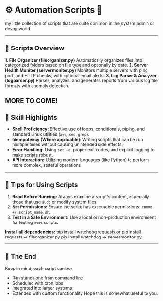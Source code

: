 # ⚙️ Automation Scripts 🐍

my little collection of scripts that are quite common in the system admin or devop world.

---

## 📁 Scripts Overview 
**1. File Organizer (fileorganizer.py)**
Automatically organizes files into categorized folders based on file type and optionally by date.
**2. Server Health Monitor (servermonitor.py)**
Monitors multiple servers with ping, port, and HTTP checks, with optional email alerts.
**3. Log Parser & Analyzer (logparser.py)**
Parses, analyzes, and generates reports from various log file formats with anomaly detection.

MORE TO COME!
---

## 🎯 Skill Highlights

* **Shell Proficiency:** Effective use of loops, conditionals, piping, and standard Linux utilities (`awk`, `sed`, `grep`).
* **Idempotency (Where applicable):** Writing scripts that can be run multiple times without causing unintended side effects.
* **Error Handling:** Using `set -e`, proper exit codes, and explicit logging to make scripts robust.
* **API Interaction:** Utilizing modern languages (like Python) to perform more complex, stateful operations.

---

## 📝 Tips for Using Scripts

1.  **Read Before Running:** Always examine a script's content, especially those that use `sudo` or modify system files.
2.  **Set Permissions:** Ensure the script has executable permissions: `chmod +x script_name.sh`.
3.  **Test in a Safe Environment:** Use a local or non-production environment for testing new scripts.

**Install all dependencies:**
pip install watchdog requests
or
pip install requests -> fileorganizer.py
pip install watchdog -> servermonitor.py


---
## 🚀 The End

Keep in mind, each script can be;
- Ran standalone from command line
- Scheduled with cron jobs
- Integrated into larger systems
- Extended with custom functionality
Hope this is somewhat useful to you.